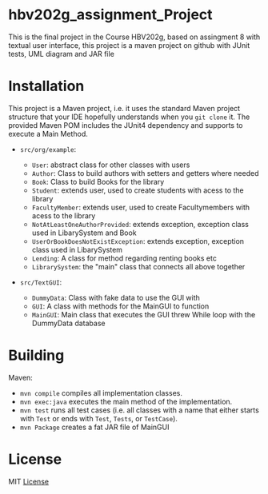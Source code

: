 # hbv202g_assignment_Project

This is the final project in the Course HBV202g, based on assingment 8 with textual user interface,
this project is a maven project on github with JUnit tests, UML diagram and JAR file


# Installation

This project is a Maven project, i.e. it uses the standard Maven project structure that your IDE hopefully understands
when you `git clone` it. The provided Maven POM includes the JUnit4 dependency and supports to execute a Main Method.

- `src/org/example`:
    - `User`: abstract class for other classes with users
    - `Author`: Class to build authors with setters and getters where needed
    - `Book`: Class to build Books for the library
    - `Student`: extends user, used to create students with acess to the library
    - `FacultyMember`: extends user, used to create Facultymembers with acess to the library
    - `NotAtLeastOneAuthorProvided`: extends exception, exception class used in LibarySystem and Book
    - `UserOrBookDoesNotExistException`: extends exception, exception class used in LibarySystem
    - `Lending`: A class for method regarding renting books etc
    - `LibrarySystem`: the "main" class that connects all above together

- `src/TextGUI`:
    - `DummyData`: Class with fake data to use the GUI with
    - `GUI`: A class with methods for the MainGUI to function
    - `MainGUI`: Main class that executes the GUI threw While loop with the DummyData database
    
    
# Building

Maven:

- `mvn compile` compiles all implementation classes.
- `mvn exec:java` executes the main method of the implementation.
- `mvn test` runs all test cases (i.e. all classes with a name that either starts with `Test` or ends
  with `Test`, `Tests`, or `TestCase`).
- `mvn Package` creates a fat JAR file of MainGUI

# License

MIT [License](https://spdx.org/licenses/MIT.html)
